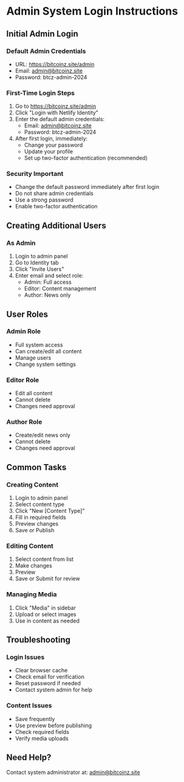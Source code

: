 # Admin System Login Instructions

## Initial Admin Login

### Default Admin Credentials
- URL: https://bitcoinz.site/admin
- Email: admin@bitcoinz.site
- Password: btcz-admin-2024

### First-Time Login Steps
1. Go to https://bitcoinz.site/admin
2. Click "Login with Netlify Identity"
3. Enter the default admin credentials:
   - Email: admin@bitcoinz.site
   - Password: btcz-admin-2024
4. After first login, immediately:
   - Change your password
   - Update your profile
   - Set up two-factor authentication (recommended)

### Security Important
- Change the default password immediately after first login
- Do not share admin credentials
- Use a strong password
- Enable two-factor authentication

## Creating Additional Users

### As Admin
1. Login to admin panel
2. Go to Identity tab
3. Click "Invite Users"
4. Enter email and select role:
   - Admin: Full access
   - Editor: Content management
   - Author: News only

## User Roles

### Admin Role
- Full system access
- Can create/edit all content
- Manage users
- Change system settings

### Editor Role
- Edit all content
- Cannot delete
- Changes need approval

### Author Role
- Create/edit news only
- Cannot delete
- Changes need approval

## Common Tasks

### Creating Content
1. Login to admin panel
2. Select content type
3. Click "New [Content Type]"
4. Fill in required fields
5. Preview changes
6. Save or Publish

### Editing Content
1. Select content from list
2. Make changes
3. Preview
4. Save or Submit for review

### Managing Media
1. Click "Media" in sidebar
2. Upload or select images
3. Use in content as needed

## Troubleshooting

### Login Issues
- Clear browser cache
- Check email for verification
- Reset password if needed
- Contact system admin for help

### Content Issues
- Save frequently
- Use preview before publishing
- Check required fields
- Verify media uploads

## Need Help?
Contact system administrator at:
admin@bitcoinz.site
